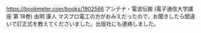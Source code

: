 https://bookmeter.com/books/1902566
アンテナ・電波伝搬 (電子通信大学講座 第 18巻)
虫明 康人
マスプロ電工の方がおみえだったので、お聞きしたら間違いで訂正式を教えてくださいました。出版社にも連絡しました。
